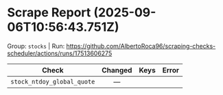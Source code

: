# Scrape Report (2025-09-06T10:56:43.751Z)

Group: `stocks`  |  Run: https://github.com/AlbertoRoca96/scraping-checks-scheduler/actions/runs/17513606275

| Check | Changed | Keys | Error |
|---|:---:|:--|:--|
| `stock_ntdoy_global_quote` | — |  |  |
